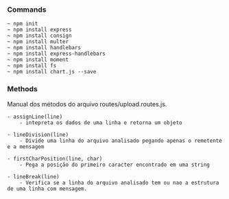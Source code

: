 ### Commands
    ~ npm init 
    ~ npm install express
    ~ npm install consign 
    ~ npm install multer
    ~ npm install handlebars
    ~ npm install express-handlebars 
    ~ npm install moment
    ~ npm install fs
    ~ npm install chart.js --save



### Methods
Manual dos métodos do arquivo routes/upload.routes.js.

    - assignLine(line)
        - intepreta os dados de uma linha e retorna um objeto
    
    - lineDivision(line)
        - Divide uma linha do arquivo analisado pegando apenas o remetente e a mensagem

    - firstCharPosition(line, char) 
        - Pega a posição do primeiro caracter encontrado em uma string

    - lineBreak(line)
        - Verifica se a linha do arquivo analisado tem ou nao a estrutura de uma linha com mensagem.   


    

